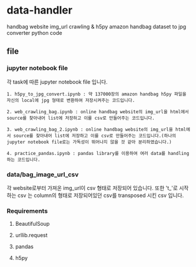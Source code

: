 # data-handler

handbag website img_url crawling &amp; h5py amazon handbag dataset to jpg converter python code 

## file

### jupyter notebook file

각 task에 따른 jupyter notebook file 입니다.

`1. h5py_to_jpg_convert.ipynb : 약 137000장의 amazon handbag h5py 파일을 자신의 local에 jpg 형태로 변환하여 저장시켜주는 코드입니다.`

`2. web_crawling_bag.ipynb : online handbag website의 img_url을 html에서 source를 찾아내어 list에 저장하고 이를 csv로 만들어주는 코드입니다.`

`3. web_crawling_bag_2.ipynb : online handbag website의 img_url을 html에서 source를 찾아내어 list에 저장하고 이를 csv로 만들어주는 코드입니다.(하나의 jupyter notebook file로는 가독성이 뛰어나지 않을 것 같아 분리하였습니다.)`

`4. practice_pandas.ipynb : pandas library를 이용하여 여러 data를 handling하는 코드입니다.`


### data/bag_image_url_csv

각 website로부터 가져온 img_url이 csv 형태로 저장되어 있습니다.
또한 't_'로 시작하는 csv 는 column의 형태로 저장되어있던 csv를 transposed 시킨 csv 입니다. 

### Requirements

1. BeautifulSoup 

2. urllib.request 

3. pandas 

4. h5py
